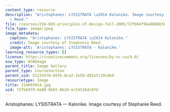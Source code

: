 ```yaml
---
content_type: resource
description: "Aristophanes: LYSISTRATA \u2014 Kalonike. Image courtesy of Stephanie\
  \ Reed."
file: /courses/21m-603-principles-of-design-fall-2005/72fb64f94a888bb58b2dec54516dc8fd_21m603014.jpg
file_type: image/jpeg
image_metadata:
  caption: "Aristophanes: LYSISTRATA \u2014 Kalonike."
  credit: Image courtesy of Stephanie Reed.
  image-alt: 'Aristophanes: LYSISTRATA - Kalonike.'
learning_resource_types: []
license: https://creativecommons.org/licenses/by-nc-sa/4.0/
ocw_type: OCWImage
parent_title: Image Gallery
parent_type: CourseSection
parent_uid: 51233470-b9fb-0ce2-2e58-d82a7c19c0e9
resourcetype: Image
title: 21m603014.jpg
uid: 72fb64f9-4a88-8bb5-8b2d-ec54516dc8fd
---
```

Aristophanes: LYSISTRATA — Kalonike. Image courtesy of Stephanie Reed.
